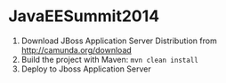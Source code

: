 JavaEESummit2014
================

1. Download JBoss Application Server Distribution from http://camunda.org/download
2. Build the project with Maven: `mvn clean install`
3. Deploy to Jboss Application Server
